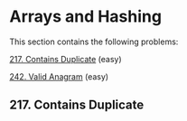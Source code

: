 # Arrays and Hashing

This section contains the following problems:

[217. Contains Duplicate](https://leetcode.com/problems/contains-duplicate/description/) (easy)

[242. Valid Anagram](https://leetcode.com/problems/valid-anagram/description/) (easy)


## 217. Contains Duplicate

